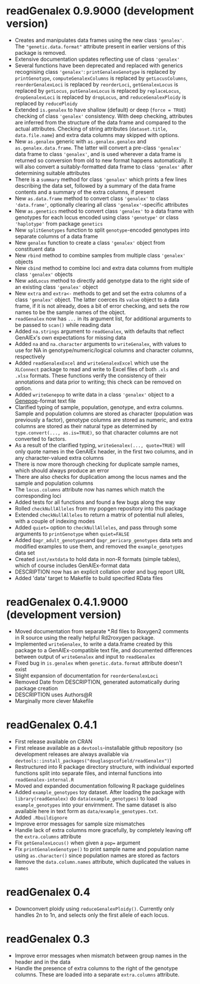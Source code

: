 # readGenalex 0.9.9000 (development version)

* Creates and manipulates data frames using the new class `'genalex'`.  The `"genetic.data.format"` attribute present in earlier versions of this package is removed.
* Extensive documentation updates reflecting use of class `'genalex'`
* Several functions have been deprecated and replaced with generics recognising class `'genalex'`: `printGenalexGenotype` is replaced by `printGenotype`, `computeGenalexColumns` is replaced by `getLocusColumns`, `reorderGenalexLoci` is replaced by `reorderLoci`, `getGenalexLocus` is replaced by `getLocus`, `putGenalexLocus` is replaced by `replaceLocus`, `dropGenalexLoci` is replaced by `dropLocus`, and `reduceGenalexPloidy` is replaced by `reducePloidy`
* Extended `is.genalex` to have shallow (default) or deep (`force = TRUE`) checking of class `'genalex'` consistency.  With deep checking, attributes are inferred from the structure of the data frame and compared to the actual attributes.  Checking of string attributes (`dataset.title`, `data.file.name`) and extra data columns may skipped with options.
* New `as.genalex` generic with `as.genalex.genalex` and `as.genalex.data.frame`.  The latter will convert a pre-class `'genalex'` data frame to class `'genalex'`, and is used wherever a data frame is returned so conversion from old to new format happens automatically.  It will also convert a suitably-formatted data frame to class `'genalex'` after determining suitable attributes
* There is a `summary` method for class `'genalex'` which prints a few lines describing the data set, followed by a summary of the data frame contents and a summary of the extra columns, if present
* New `as.data.frame` method to convert class `'genalex'` to class `'data.frame'`, optionally clearing all class `'genalex'`-specific attributes
* New `as.genetics` method to convert class `'genalex'` to a data frame with genotypes for each locus encoded using class `'genotype'` or class `'haplotype'` from package `genetics`
* New `splitGenotypes` function to split `genotype`-encoded genotypes into separate columns of a data frame
* New `genalex` function to create a class `'genalex'` object from constituent data
* New `rbind` method to combine samples from multiple class `'genalex'` objects
* New `cbind` method to combine loci and extra data columns from multiple class `'genalex'` objects
* New `addLocus` method to directly add genotype data to the right side of an existing class `'genalex'` object
* New `extra` and `extra<-` methods to get and set the extra columns of a class `'genalex'` object.  The latter coerces its `value` object to a data frame, if it is not already, does a bit of error checking, and sets the row names to be the sample names of the object.
* `readGenalex` now has `...` in its argument list, for additional arguments to be passed to `scan()` while reading data
* Added `na.strings` argument to `readGenalex`, with defaults that reflect GenAlEx's own expectations for missing data
* Added `na` and `na.character` arguments to `writeGenalex`, with values to use for NA in genotype/numeric/logical columns and character columns, respectively
* Added `readGenalexExcel` and `writeGenalexExcel` which use the `XLConnect` package to read and write to Excel files of both `.xls` and `.xlsx` formats.  These functions verify the consistency of their annotations and data prior to writing; this check can be removed on option.
* Added `writeGenepop` to write data in a class `'genalex'` object to a [Genepop](http://kimura.univ-montp2.fr/~rousset)-format text file
* Clarified typing of sample, population, genotype, and extra columns.  Sample and population columns are stored as character (population was previously a factor), genotype columns are stored as numeric, and extra columns are stored as their natural type as determined by `type.convert(..., as.is=TRUE)`, so that character columns are not converted to factors.
* As a result of the clarified typing, `writeGenalex(..., quote=TRUE)` will only quote names in the GenAlEx header, in the first two columns, and in any character-valued extra columns
* There is now more thorough checking for duplicate sample names, which should always produce an error
* There are also checks for duplication among the locus names and the sample and population columns
* The `locus.columns` attribute now has names which match the corresponding loci
* Added tests for all functions and found a few bugs along the way
* Rolled `checkNullAlleles` from my popgen repository into this package
* Extended `checkNullAlleles` to return a matrix of potential null alleles, with a couple of indexing modes
* Added `quiet=` option to `checkNullAlleles`, and pass through some arguments to `printGenotype` when `quiet=FALSE`
* Added `Qagr_adult_genotypes`and `Qagr_pericarp_genotypes` data sets and modified examples to use them, and removed the `example_genotypes` data set
* Created `inst/extdata` to hold data in non-R formats (simple tables), which of course includes GenAlEx-format data
* DESCRIPTION now has an explicit collation order and bug report URL
* Added 'data' target to Makefile to build specified RData files

# readGenalex 0.4.1.9000 (development version)

* Moved documentation from separate *.Rd files to Roxygen2 comments in R source using the really helpful Rd2roxygen package.
* Implemented `writeGenalex`, to write a data.frame created by this package to a GenAlEx-compatible text file, and documented differences between output of `writeGenalex` and input to `readGenalex`
* Fixed bug in `is.genalex` when `genetic.data.format` attribute doesn't exist
* Slight expansion of documentation for `reorderGenalexLoci`
* Removed Date from DESCRIPTION, generated automatically during package creation
* DESCRIPTION uses Authors@R
* Marginally more clever Makefile

# readGenalex 0.4.1

* First release available on CRAN
* First release available as a `devtools`-installable github repository (so development releases are always available via `devtools::install_packages("douglasgscofield/readGenalex")`)
* Restructured into R package directory structure, with individual exported functions split into separate files, and internal functions into `readGenalex-internal.R`
* Moved and expanded documentation following R package guidelines
* Added `example_genotypes` toy dataset.  After loading the package with `library(readGenalex)` do `data(example_genotypes)` to load `example_genotypes` into your envirnment.  The same dataset is also available here in text form as `data/example_genotypes.txt`.
* Added `.Rbuildignore`
* Improve error messages for sample size mismatches
* Handle lack of extra columns more gracefully, by completely leaving off the `extra.columns` attribute
* Fix `getGenalexLocus()` when given a `pop=` argument
* Fix `printGenalexGenotype()` to print sample name and population name using `as.character()` since population names are stored as factors
* Remove the `data.column.names` attribute, which duplicated the values in `names`

# readGenalex 0.4

* Downconvert ploidy using `reduceGenalexPloidy()`. Currently only handles 2n to 1n, and selects only the first allele of each locus.

# readGenalex 0.3

* Improve error messages when mismatch between group names in the header and in the data
* Handle the presence of extra columns to the right of the genotype columns.  These are loaded into a separate `extra.columns` attribute.

